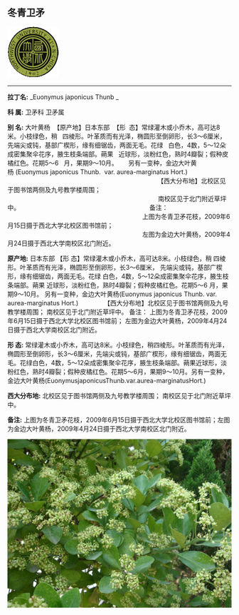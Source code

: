 ## 冬青卫矛

![西北大学校园网络植物志](JPG/nwu.gif)

---

**拉丁名:**  _Euonymus japonicus Thunb _

**科 属:** 卫矛科 卫矛属

**别 名:** 大叶黄杨
 【原产地】日本东部
 【形  态】常绿灌木或小乔木，高可达8米。小枝绿色，稍
  四棱形。叶革质而有光泽，椭圆形至倒卵形，长3～6厘米，
  先端尖或钝，基部广楔形，缘有细锯齿，两面无毛。花绿
  白色，4数，5～12朵成密集聚伞花序，腋生枝条端部。蒴果
  近球形，淡粉红色，熟时4瓣裂；假种皮橘红色。花期5～6
  月，果期9～10月。
     另有一变种，金边大叶黄杨 (Euonymus japonicus Thunb. 
 var. aurea-marginatus Hort.)   
　
　
　
                                                                        【西大分布地】北校区见于图书馆两侧及九号教学楼周围；
                                                                                      南校区见于北门附近草坪中。
                                                                         备注：
                                                                             上图为冬青卫矛花枝，2009年6月15日摄于西北大学北校区图书馆前；
                                                                             左图为金边大叶黄杨，2009年4月24日摄于西北大学南校区北门附近。


**原产地:** 日本东部
【形 态】常绿灌木或小乔木，高可达8米。小枝绿色，稍
 四棱形。叶革质而有光泽，椭圆形至倒卵形，长3～6厘米，
 先端尖或钝，基部广楔形，缘有细锯齿，两面无毛。花绿
 白色，4数，5～12朵成密集聚伞花序，腋生枝条端部。蒴果
 近球形，淡粉红色，熟时4瓣裂；假种皮橘红色。花期5～6
 月，果期9～10月。
 另有一变种，金边大叶黄杨(Euonymus japonicus Thunb. 
var. aurea-marginatus Hort.) 
　
　
　
 【西大分布地】北校区见于图书馆两侧及九号教学楼周围；
 南校区见于北门附近草坪中。
 备注：
 上图为冬青卫矛花枝，2009年6月15日摄于西北大学北校区图书馆前；
 左图为金边大叶黄杨，2009年4月24日摄于西北大学南校区北门附近。


**形  态:** 常绿灌木或小乔木，高可达8米。小枝绿色，稍四棱形。叶革质而有光泽，椭圆形至倒卵形，长3～6厘米，先端尖或钝，基部广楔形，缘有细锯齿，两面无毛。花绿白色，4数，5～12朵成密集聚伞花序，腋生枝条端部。蒴果近球形，淡粉红色，熟时4瓣裂；假种皮橘红色。花期5～6月，果期9～10月。另有一变种，金边大叶黄杨(EuonymusjaponicusThunb.var.aurea-marginatusHort.)　　　

**西大分布地:** 北校区见于图书馆两侧及九号教学楼周围； 南校区见于北门附近草坪中。 

**备注:** 上图为冬青卫矛花枝，2009年6月15日摄于西北大学北校区图书馆前；左图为金边大叶黄杨，2009年4月24日摄于西北大学南校区北门附近。

![冬青卫矛](JPG/冬青卫矛.JPG) 

